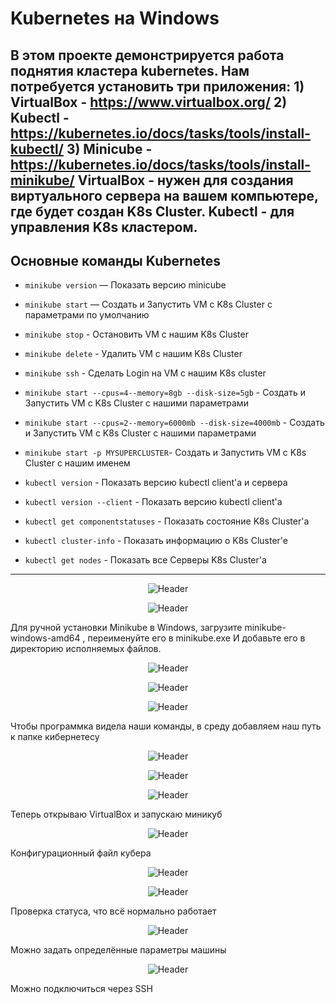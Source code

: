 # Kubernetes на Windows

В этом проекте демонстрируется работа поднятия кластера kubernetes. Нам потребуется установить три приложения: 1) VirtualBox - https://www.virtualbox.org/  2) Kubectl - https://kubernetes.io/docs/tasks/tools/install-kubectl/   3) Minicube - https://kubernetes.io/docs/tasks/tools/install-minikube/    VirtualBox - нужен для создания виртуального сервера на вашем компьютере, где будет создан K8s Cluster. Kubectl - для управления K8s кластером.
---

## Основные команды Kubernetes

- `minikube version` — Показать версию minicube
- `minikube start` — Создать и Запустить VM с K8s Cluster с параметрами по умолчанию
- `minikube stop` - Остановить VM с нашим K8s Cluster
- `minikube delete` - Удалить VM с нашим K8s Cluster
- `minikube ssh` - Сделать Login на VM с нашим K8s cluster

- `minikube start --cpus=4--memory=8gb --disk-size=5gb` - Создать и Запустить VM с K8s Cluster с нашими параметрами
- `minikube start --cpus=2--memory=6000mb --disk-size=4000mb` - Создать и Запустить VM с K8s Cluster с нашими параметрами
- `minikube start -p MYSUPERCLUSTER`- Создать и Запустить VM с K8s Cluster с нашим именем

- `kubectl version` - Показать версию kubectl client'a и сервера
- `kubectl version --client` - Показать версию kubectl client'a
- `kubectl get componentstatuses` - Показать состояние K8s Cluster'a
- `kubectl cluster-info` - Показать информацию о K8s Cluster'e
- `kubectl get nodes` - Показать все Серверы K8s Cluster'a

---

<p align="center">
  <img src="https://github.com/exeleron07/minikube-windows/blob/9e3a42060580da33304ac284d9a9b54fbea5823d/img/1.png" alt="Header">
</p>
<p align="center">
  <img src="https://github.com/exeleron07/minikube-windows/blob/9e3a42060580da33304ac284d9a9b54fbea5823d/img/2.png" alt="Header">
</p>

Для ручной установки Minikube в Windows, загрузите minikube-windows-amd64 , переименуйте его в minikube.exe И добавьте его в директорию исполняемых файлов.

<p align="center">
  <img src="https://github.com/exeleron07/minikube-windows/blob/5bfafa9ade7208b668c6afbb4ddffeb21abd1695/img/3.png" alt="Header">
</p>
<p align="center">
  <img src="https://github.com/exeleron07/minikube-windows/blob/5bfafa9ade7208b668c6afbb4ddffeb21abd1695/img/4.png" alt="Header">
</p>
<p align="center">
  <img src="https://github.com/exeleron07/minikube-windows/blob/5bfafa9ade7208b668c6afbb4ddffeb21abd1695/img/5.png" alt="Header">
</p>

Чтобы программка видела наши команды, в среду добавляем наш путь к папке кибернетесу

<p align="center">
  <img src="https://github.com/exeleron07/minikube-windows/blob/5bfafa9ade7208b668c6afbb4ddffeb21abd1695/img/6.png" alt="Header">
</p>
<p align="center">
  <img src="https://github.com/exeleron07/minikube-windows/blob/5bfafa9ade7208b668c6afbb4ddffeb21abd1695/img/7.png" alt="Header">
</p>
<p align="center">
  <img src="https://github.com/exeleron07/minikube-windows/blob/5bfafa9ade7208b668c6afbb4ddffeb21abd1695/img/8.png" alt="Header">
</p>

Теперь открываю VirtualBox и запускаю миникуб

<p align="center">
  <img src="https://github.com/exeleron07/minikube-windows/blob/5bfafa9ade7208b668c6afbb4ddffeb21abd1695/img/9.png" alt="Header">
</p>

Конфигурационный файл кубера

<p align="center">
  <img src="https://github.com/exeleron07/minikube-windows/blob/5bfafa9ade7208b668c6afbb4ddffeb21abd1695/img/10.png" alt="Header">
</p>
<p align="center">
  <img src="https://github.com/exeleron07/minikube-windows/blob/5bfafa9ade7208b668c6afbb4ddffeb21abd1695/img/11.png" alt="Header">
</p>

Проверка статуса, что всё нормально работает

<p align="center">
  <img src="https://github.com/exeleron07/minikube-windows/blob/5bfafa9ade7208b668c6afbb4ddffeb21abd1695/img/12.png" alt="Header">
</p>

Можно задать определённые параметры машины

<p align="center">
  <img src="https://github.com/exeleron07/minikube-windows/blob/5bfafa9ade7208b668c6afbb4ddffeb21abd1695/img/13.png" alt="Header">
</p>

Можно подключиться через SSH

